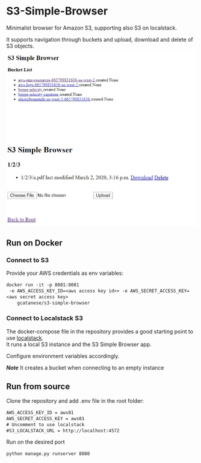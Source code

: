 # S3-Simple-Browser
Minimalist browser for Amazon S3, supporting also S3 on localstack.

It supports navigation through buckets and upload, download and delete of S3 objects.
![Alt text](wiki/buckets.jpg?raw=true "Title")
![Alt text](wiki/container.jpg?raw=true "Title")

## Run on Docker

### Connect to S3 

Provide your AWS credentials as env variables:
```
docker run -it -p 8081:8081 
 -e AWS_ACCESS_KEY_ID=<aws access key id>> -e AWS_SECRET_ACCESS_KEY=<aws secret access key>  
    gcatanese/s3-simple-browser
```

### Connect to Localstack S3 

The docker-compose file in the repository provides a good starting point to use [localstack](https://github.com/localstack/localstack).   
It runs a local S3 instance and the S3 Simple Browser app.

Configure environment variables accordingly.

***Note*** It creates a bucket when connecting to an empty instance

## Run from source

Clone the repository and add .env file in the root folder:  
```
AWS_ACCESS_KEY_ID = aws01
AWS_SECRET_ACCESS_KEY = aws01
# Uncomment to use localstack
#S3_LOCALSTACK_URL = http://localhost:4572
```
Run on the desired port
```
python manage.py runserver 8080
```


